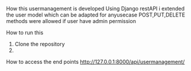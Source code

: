 How this usermanagement is developed
    Using Django restAPI i extended the user model which can be adapted for anyusecase
    POST,PUT,DELETE methods were allowed if user have admin permission

How to run this
1. Clone the repository
2. 
How to access the end points
http://127.0.0.1:8000/api/usermanagement/


